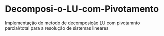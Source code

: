 # Decomposi-o-LU-com-Pivotamento
Implementação do metodo de decomposição LU com pivotamnto parcial/total para a resolução de sistemas lineares
